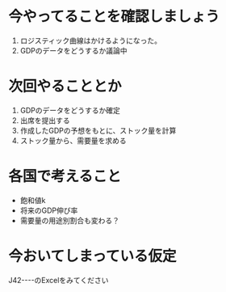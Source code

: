 # 今やってることを確認しましょう

1. ロジスティック曲線はかけるようになった。
2. GDPのデータをどうするか議論中

# 次回やることとか

1. GDPのデータをどうするか確定
2. 出席を提出する
3. 作成したGDPの予想をもとに、ストック量を計算
4. ストック量から、需要量を求める

# 各国で考えること

+ 飽和値k
+ 将来のGDP伸び率
+ 需要量の用途別割合も変わる？

# 今おいてしまっている仮定

 J42----のExcelをみてください
